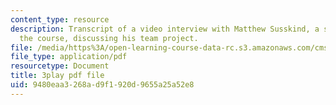 ```yaml
---
content_type: resource
description: Transcript of a video interview with Matthew Susskind, a student from
  the course, discussing his team project.
file: /media/https%3A/open-learning-course-data-rc.s3.amazonaws.com/cms-611j-creating-video-games-fall-2014/9480eaa3268ad9f1920d9655a25a52e8_uX-D5Q_5v4A.pdf
file_type: application/pdf
resourcetype: Document
title: 3play pdf file
uid: 9480eaa3-268a-d9f1-920d-9655a25a52e8
---
```

